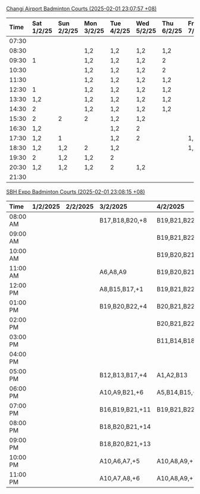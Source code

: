[Changi Airport Badminton Courts (2025-02-01 23:07:57 +08)](https://www.carc.org.sg/FacilityBooking.aspx)

| Time   | Sat 1/2/25   | Sun 2/2/25   | Mon 3/2/25   | Tue 4/2/25   | Wed 5/2/25   | Thu 6/2/25   | Fri 7/2/25   |
|:-------|:-------------|:-------------|:-------------|:-------------|:-------------|:-------------|:-------------|
| 07:30  |              |              |              |              |              |              |              |
| 08:30  |              |              | 1,2          | 1,2          | 1,2          | 1,2          |              |
| 09:30  | 1            |              | 1,2          | 1,2          | 1,2          | 2            |              |
| 10:30  |              |              | 1,2          | 1,2          | 1,2          | 2            |              |
| 11:30  |              |              | 1,2          | 1,2          | 1,2          | 1,2          |              |
| 12:30  | 1            |              | 1,2          | 1,2          | 1,2          | 1,2          |              |
| 13:30  | 1,2          |              | 1,2          | 1,2          | 1,2          | 1,2          |              |
| 14:30  | 2            |              | 1,2          | 1,2          | 1,2          | 1,2          |              |
| 15:30  | 2            | 2            | 2            | 1,2          | 1,2          |              |              |
| 16:30  | 1,2          |              |              | 1,2          | 2            |              |              |
| 17:30  | 1,2          | 1            |              | 1,2          | 2            |              | 1,2          |
| 18:30  | 1,2          | 1,2          | 2            | 1,2          |              |              | 1,2          |
| 19:30  | 2            | 1,2          | 1,2          | 2            |              |              |              |
| 20:30  | 1,2          | 1,2          | 1,2          | 2            | 1,2          |              |              |
| 21:30  |              |              |              |              |              |              |              |

[SBH Expo Badminton Courts (2025-02-01 23:08:15 +08)](https://singaporebadmintonhall.getomnify.com/widgets/O3MRKGBH359GA55KHMG1RD)

| Time     | 1/2/2025   | 2/2/2025   | 3/2/2025        | 4/2/2025        | 5/2/2025        | 6/2/2025        | 7/2/2025        |
|:---------|:-----------|:-----------|:----------------|:----------------|:----------------|:----------------|:----------------|
| 08:00 AM |            |            | B17,B18,B20,+8  | B19,B21,B22,+14 | B20,B21,B22,+18 | B19,B21,B22,+19 | B19,B21,B22,+19 |
| 09:00 AM |            |            |                 | B19,B21,B22,+13 | B20,B21,B22,+18 | B19,B21,B22,+19 | B19,B21,B22,+19 |
| 10:00 AM |            |            |                 | B19,B20,B21,+16 | B19,B21,B22,+15 | B19,B20,B22,+18 | B19,B21,B22,+18 |
| 11:00 AM |            |            | A6,A8,A9        | B19,B20,B21,+17 | B20,B21,B22,+16 | B19,B20,B22,+18 | B19,B21,B22,+18 |
| 12:00 PM |            |            | A8,B15,B17,+1   | B19,B21,B22,+11 | B20,B21,B22,+18 | B19,B21,B22,+19 | B19,B21,B22,+19 |
| 01:00 PM |            |            | B19,B20,B22,+4  | B20,B21,B22,+10 | B19,B21,B22,+19 | B19,B21,B22,+19 | B19,B21,B22,+19 |
| 02:00 PM |            |            |                 | B20,B21,B22,+13 | B19,B21,B22,+19 | B19,B21,B22,+14 | B19,B21,B22,+16 |
| 03:00 PM |            |            |                 | B11,B14,B18,+1  | B19,B20,B21,+7  | B19,B21,B22,+12 | B19,B21,B22,+12 |
| 04:00 PM |            |            |                 |                 | B13,B14,B21,+1  | B14,B15,B17,+5  | B15,B18,B22,+6  |
| 05:00 PM |            |            | B12,B13,B17,+4  | A1,A2,B13       |                 | A10             | A1,A6,B18       |
| 06:00 PM |            |            | A10,A9,B21,+6   | A5,B14,B15,+4   | A10,B16,B21     |                 | B16,B21         |
| 07:00 PM |            |            | B16,B19,B21,+11 | B19,B21,B22,+9  | A10,B21,B22     |                 |                 |
| 08:00 PM |            |            | B18,B20,B21,+14 |                 |                 | B19,B20,B22,+2  |                 |
| 09:00 PM |            |            | B18,B20,B21,+13 |                 |                 | B19,B20,B22,+2  |                 |
| 10:00 PM |            |            | A10,A6,A7,+5    | A10,A8,A9,+7    | A10,A8,A9,+7    |                 | A10,A8,A9,+7    |
| 11:00 PM |            |            | A10,A7,A8,+6    | A10,A8,A9,+7    | A10,A8,A9,+7    |                 | A10,A8,A9,+7    |
